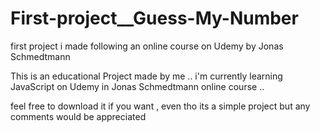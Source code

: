 # First-project__Guess-My-Number
first project i made following an online course on Udemy by Jonas Schmedtmann

This is an educational Project made by me .. i'm currently learning JavaScript on Udemy in Jonas Schmedtmann online course ..

feel free to download it if you want , even tho its a simple project but any comments would be appreciated
